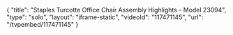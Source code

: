 {
    "title": "Staples Turcotte Office Chair Assembly Highlights - Model 23094",
    "type": "solo",
    "layout": "iframe-static",
    "videoId": "117471145",
    "url": "\/tvpembed\/117471145"
}